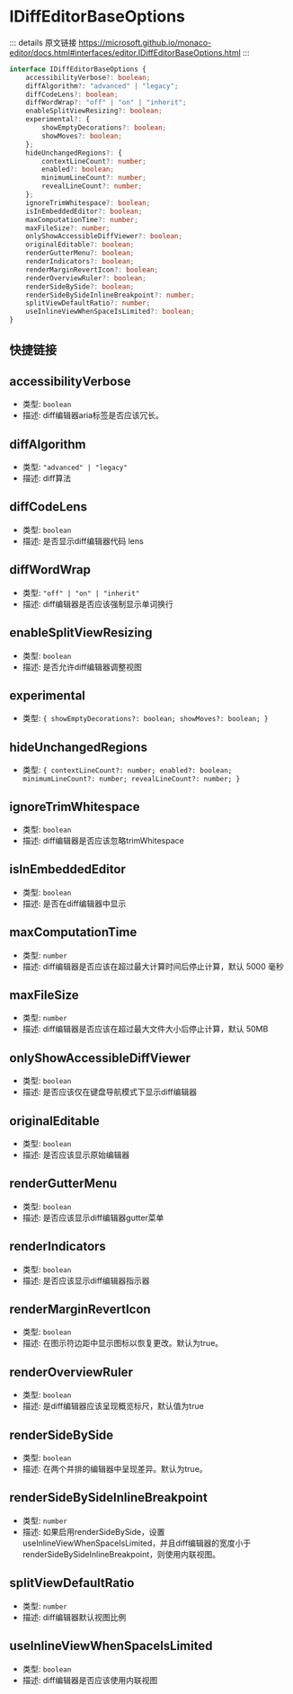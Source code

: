 # IDiffEditorBaseOptions
        
::: details 原文链接
https://microsoft.github.io/monaco-editor/docs.html#interfaces/editor.IDiffEditorBaseOptions.html
:::

```ts
interface IDiffEditorBaseOptions {
    accessibilityVerbose?: boolean;
    diffAlgorithm?: "advanced" | "legacy";
    diffCodeLens?: boolean;
    diffWordWrap?: "off" | "on" | "inherit";
    enableSplitViewResizing?: boolean;
    experimental?: {
        showEmptyDecorations?: boolean;
        showMoves?: boolean;
    };
    hideUnchangedRegions?: {
        contextLineCount?: number;
        enabled?: boolean;
        minimumLineCount?: number;
        revealLineCount?: number;
    };
    ignoreTrimWhitespace?: boolean;
    isInEmbeddedEditor?: boolean;
    maxComputationTime?: number;
    maxFileSize?: number;
    onlyShowAccessibleDiffViewer?: boolean;
    originalEditable?: boolean;
    renderGutterMenu?: boolean;
    renderIndicators?: boolean;
    renderMarginRevertIcon?: boolean;
    renderOverviewRuler?: boolean;
    renderSideBySide?: boolean;
    renderSideBySideInlineBreakpoint?: number;
    splitViewDefaultRatio?: number;
    useInlineViewWhenSpaceIsLimited?: boolean;
}
```

## 快捷链接
<script setup>
const data = [
  { icon: "P", link: "accessibilityVerbose" },
  { icon: "P", link: "diffAlgorithm" },
  { icon: "P", link: "diffCodeLens" },
  { icon: "P", link: "diffWordWrap" },
  { icon: "P", link: "enableSplitViewResizing" },
  { icon: "P", link: "experimental" },
  { icon: "P", link: "hideUnchangedRegions" },
  { icon: "P", link: "ignoreTrimWhitespace" },
  { icon: "P", link: "isInEmbeddedEditor" },
  { icon: "P", link: "maxComputationTime" },
  { icon: "P", link: "maxFileSize" },
  { icon: "P", link: "onlyShowAccessibleDiffViewer" },
  { icon: "P", link: "originalEditable" },
  { icon: "P", link: "renderGutterMenu" },
  { icon: "P", link: "renderIndicators" },
  { icon: "P", link: "renderMarginRevertIcon" },
  { icon: "P", link: "renderOverviewRuler" },
  { icon: "P", link: "renderSideBySide" },
  { icon: "P", link: "renderSideBySideInlineBreakpoint" },
  { icon: "P", link: "splitViewDefaultRatio" },
  { icon: "P", link: "useInlineViewWhenSpaceIsLimited" },
];

</script>
<dataItems :data="data"/>


## accessibilityVerbose
- 类型: `boolean`
- 描述: diff编辑器aria标签是否应该冗长。


## diffAlgorithm
- 类型: `"advanced" | "legacy"`
- 描述: diff算法


## diffCodeLens
- 类型: `boolean`
- 描述: 是否显示diff编辑器代码 lens


## diffWordWrap
- 类型: `"off" | "on" | "inherit"`
- 描述: diff编辑器是否应该强制显示单词换行


## enableSplitViewResizing
- 类型: `boolean`
- 描述: 是否允许diff编辑器调整视图


## experimental
- 类型: `{ showEmptyDecorations?: boolean; showMoves?: boolean; }`


## hideUnchangedRegions
- 类型: `{ contextLineCount?: number; enabled?: boolean; minimumLineCount?: number; revealLineCount?: number; }`


## ignoreTrimWhitespace
- 类型: `boolean`
- 描述: diff编辑器是否应该忽略trimWhitespace


## isInEmbeddedEditor
- 类型: `boolean`
- 描述: 是否在diff编辑器中显示


## maxComputationTime
- 类型: `number`
- 描述: diff编辑器是否应该在超过最大计算时间后停止计算，默认 5000 毫秒


## maxFileSize
- 类型: `number`
- 描述: diff编辑器是否应该在超过最大文件大小后停止计算，默认 50MB


## onlyShowAccessibleDiffViewer
- 类型: `boolean`
- 描述: 是否应该仅在键盘导航模式下显示diff编辑器


## originalEditable
- 类型: `boolean`
- 描述: 是否应该显示原始编辑器


## renderGutterMenu
- 类型: `boolean`
- 描述: 是否应该显示diff编辑器gutter菜单


## renderIndicators
- 类型: `boolean`
- 描述: 是否应该显示diff编辑器指示器


## renderMarginRevertIcon
- 类型: `boolean`
- 描述: 在图示符边距中显示图标以恢复更改。默认为true。


## renderOverviewRuler
- 类型: `boolean`
- 描述: 是diff编辑器应该呈现概览标尺，默认值为true


## renderSideBySide
- 类型: `boolean`
- 描述: 在两个并排的编辑器中呈现差异。默认为true。


## renderSideBySideInlineBreakpoint
- 类型: `number`
- 描述: 如果启用renderSideBySide，设置useInlineViewWhenSpaceIsLimited，并且diff编辑器的宽度小于renderSideBySideInlineBreakpoint，则使用内联视图。


## splitViewDefaultRatio
- 类型: `number`
- 描述: diff编辑器默认视图比例


## useInlineViewWhenSpaceIsLimited
- 类型: `boolean`
- 描述: diff编辑器是否应该使用内联视图

